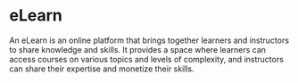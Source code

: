 # eLearn

An eLearn is an online platform that brings together learners and instructors to share knowledge and skills. It provides a space where learners can access courses on various topics and levels of complexity, and instructors can share their expertise and monetize their skills. 
